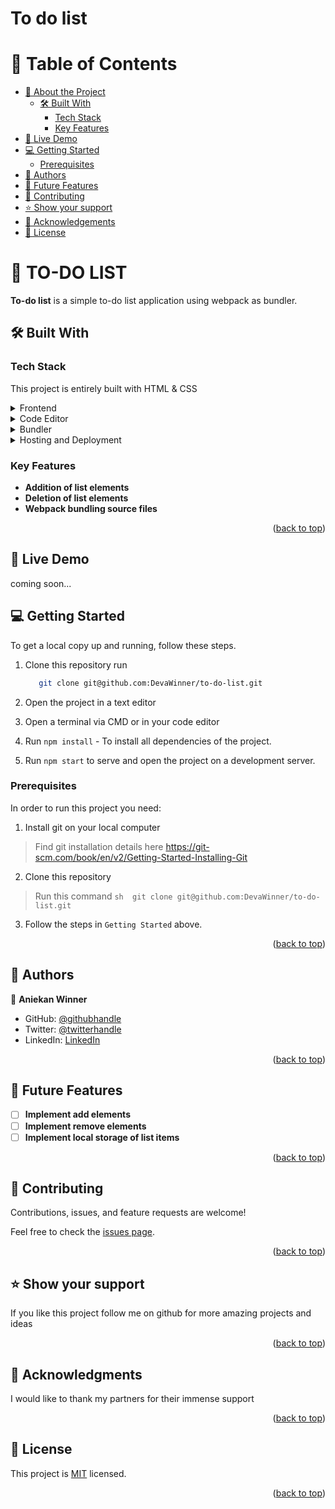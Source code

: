 # To do list

<a name="readme-top"></a>

# 📗 Table of Contents

- [📖 About the Project](#about-project)
  - [🛠 Built With](#built-with)
    - [Tech Stack](#tech-stack)
    - [Key Features](#key-features)
- [🚀 Live Demo](#live-demo)
- [💻 Getting Started](#getting-started)
  - [Prerequisites](#Prerequisites)
- [👥 Authors](#authors)
- [🔭 Future Features](#future-features)
- [🤝 Contributing](#contributing)
- [⭐️ Show your support](#support)
- [🙏 Acknowledgements](#acknowledgements)
- [📝 License](#license)


# 📖 TO-DO LIST <a name="about-project"></a>


**To-do list** is a simple to-do list application using webpack as bundler.

## 🛠 Built With <a name="built-with"></a>

### Tech Stack <a name="tech-stack"></a>

This project is entirely built with HTML & CSS

<details>
  <summary>Frontend</summary>
  <ul>
    <li><a href="https://html.com/">Html</a></li>
    <li><a href="https://www.css3.com/">CSS</a></li>
    <li><a href="https://www.css3.com/">JavaScript</a></li>

  </ul>
</details>

<details>
  <summary>Code Editor</summary>
  <ul>
    <li><a href="https://code.visualstudio.com/">VS Code</a></li>
  </ul>
</details>

<details>
  <summary>Bundler</summary>
  <ul>
    <li><a href="https://webpack.js.org/">Web Pack</a></li>
  </ul>
</details>

<details>
<summary>Hosting and Deployment</summary>
  <ul>
    <li><a href="https://github.com/">Github</a></li>
  </ul>
</details>


### Key Features <a name="key-features"></a>

- **Addition of list elements**
- **Deletion of list elements**
- **Webpack bundling source files**

<p align="right">(<a href="#readme-top">back to top</a>)</p>

## 🚀 Live Demo <a name="live-demo"></a>

coming soon...


## 💻 Getting Started <a name="getting-started"></a>
To get a local copy up and running, follow these steps.
1. Clone this repository
   run
   ```sh 
      git clone git@github.com:DevaWinner/to-do-list.git
    ```

2. Open the project in a text editor
3. Open a terminal via CMD or in your code editor
4. Run `npm install` - To install all dependencies of the project.
5. Run `npm start` to serve and open the project on a development server.


### Prerequisites

In order to run this project you need:

1. Install git on your local computer
> Find git installation details here https://git-scm.com/book/en/v2/Getting-Started-Installing-Git

2. Clone this repository
> Run this command 
    ```sh 
      git clone git@github.com:DevaWinner/to-do-list.git
    ```

3. Follow the steps in `Getting Started` above.
<p align="right">(<a href="#readme-top">back to top</a>)</p>


## 👥 Authors <a name="authors"></a>
👤 **Aniekan Winner**

- GitHub: [@githubhandle](https://github.com/DevaWinner)
- Twitter: [@twitterhandle](https://twitter.com/WinnerDevq)
- LinkedIn: [LinkedIn](https://www.linkedin.com/in/winnera/)

<p align="right">(<a href="#readme-top">back to top</a>)</p>


## 🔭 Future Features <a name="future-features"></a>

- [ ] **Implement add elements**
- [ ] **Implement remove elements**
- [ ] **Implement local storage of list items**

<p align="right">(<a href="#readme-top">back to top</a>)</p>


## 🤝 Contributing <a name="contributing"></a>

Contributions, issues, and feature requests are welcome!

Feel free to check the [issues page](../../issues/).

<p align="right">(<a href="#readme-top">back to top</a>)</p>


## ⭐️ Show your support <a name="support"></a>

If you like this project follow me on github for more amazing projects
and ideas

<p align="right">(<a href="#readme-top">back to top</a>)</p>


## 🙏 Acknowledgments <a name="acknowledgements"></a>

I would like to thank my partners for their immense support

<p align="right">(<a href="#readme-top">back to top</a>)</p>


## 📝 License <a name="license"></a>

This project is [MIT](./LICENSE) licensed.


<p align="right">(<a href="#readme-top">back to top</a>)</p>